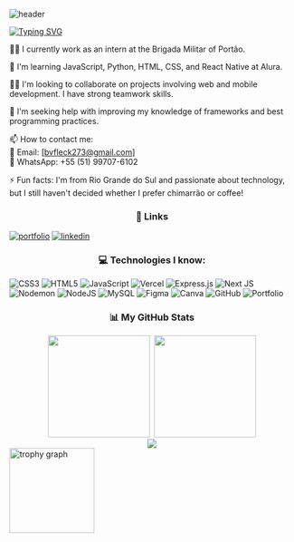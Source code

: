 ![header](https://capsule-render.vercel.app/api?type=venom&height=300&color=gradient&text=Hi👋%20My%20name%20is%20Bernardo😁&fontSize=60&section=header)


[![Typing SVG](https://readme-typing-svg.demolab.com?font=Fira+Code&weight=850&size=30&duration=2500&pause=2000&color=FFF&center=true&vCenter=true&width=900&lines=I+have+17+years+old+🚀;Im+currently+study+on+SENAC+School+💻🗒️)](https://git.io/typing-svg)

👨‍💻 I currently work as an intern at the Brigada Militar of Portão.  

🧠 I'm learning JavaScript, Python, HTML, CSS, and React Native at Alura.  

👯‍♀️ I'm looking to collaborate on projects involving web and mobile development. I have strong teamwork skills.  

🤔 I'm seeking help with improving my knowledge of frameworks and best programming practices.  

📫 How to contact me:  
📧 Email: [bvfleck273@gmail.com]  
📱 WhatsApp: +55 (51) 99707-6102  

⚡️ Fun facts: I'm from Rio Grande do Sul and passionate about technology, but I still haven't decided whether I prefer chimarrão or coffee!  


<h3 align="center">
🔗 Links
</h3>

[![portfolio](https://img.shields.io/badge/my_portfolio-000?style=for-the-badge&logo=ko-fi&logoColor=white)](https://bernardoeeee.github.io/portfolioBernardo/)
[![linkedin](https://img.shields.io/badge/linkedin-0A66C2?style=for-the-badge&logo=linkedin&logoColor=white)](https://www.linkedin.com/in/bernardo-varisco-fleck-aaa5b5272/)

<h3 align="center">
  💻 Technologies I know:
</h3>


![CSS3](https://img.shields.io/badge/css3-%231572B6.svg?style=for-the-badge&logo=css3&logoColor=white) ![HTML5](https://img.shields.io/badge/html5-%23E34F26.svg?style=for-the-badge&logo=html5&logoColor=white) ![JavaScript](https://img.shields.io/badge/javascript-%23323330.svg?style=for-the-badge&logo=javascript&logoColor=%23F7DF1E) ![Vercel](https://img.shields.io/badge/vercel-%23000000.svg?style=for-the-badge&logo=vercel&logoColor=white) ![Express.js](https://img.shields.io/badge/express.js-%23404d59.svg?style=for-the-badge&logo=express&logoColor=%2361DAFB) ![Next JS](https://img.shields.io/badge/Next-black?style=for-the-badge&logo=next.js&logoColor=white) ![Nodemon](https://img.shields.io/badge/NODEMON-%23323330.svg?style=for-the-badge&logo=nodemon&logoColor=%BBDEAD) ![NodeJS](https://img.shields.io/badge/node.js-6DA55F?style=for-the-badge&logo=node.js&logoColor=white) ![MySQL](https://img.shields.io/badge/mysql-4479A1.svg?style=for-the-badge&logo=mysql&logoColor=white) ![Figma](https://img.shields.io/badge/figma-%23F24E1E.svg?style=for-the-badge&logo=figma&logoColor=white) ![Canva](https://img.shields.io/badge/Canva-%2300C4CC.svg?style=for-the-badge&logo=Canva&logoColor=white) ![GitHub](https://img.shields.io/badge/github-%23121011.svg?style=for-the-badge&logo=github&logoColor=white) ![Portfolio](https://img.shields.io/badge/Portfolio-%23000000.svg?style=for-the-badge&logo=firefox&logoColor=#FF7139)



<h3 align="center">
  📊 My GitHub Stats
</h3>
<div align="center">
  <img height="180em" src="https://github-readme-stats.vercel.app/api?username=bernardoeeee&show_icons=true&rank_icon=github&theme=codeSTACKr"> 
  <img height="180em" src="https://github-readme-stats.vercel.app/api/top-langs/?username=bernardoeeee&layout=compact&langs_count=7&theme=codeSTACKr"/>
</div>

<div align="center">
      <img heihgt="180em" src= "https://nirzak-streak-stats.vercel.app/?user=bernardoeeee&theme=codeSTACKr&hide_border=false">
</div>

<img src="https://github-profile-trophy.vercel.app?username=bernardoeeee&theme=dracula&column=-1&row=1&margin-w=8&margin-h=8&no-bg=false&no-frame=false&order=4" height="150" alt="trophy graph"  />


